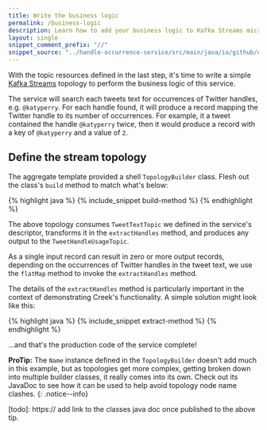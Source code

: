 ```yaml
---
title: Write the business logic
permalink: /business-logic
description: Learn how to add your business logic to Kafka Streams microservices created using the Creek aggregate template
layout: single
snippet_comment_prefix: "//"
snippet_source: "../handle-occurrence-service/src/main/java/io/github/creek/service/basic/kafka/streams/demo/service/kafka/streams/TopologyBuilder.java"
---
```


With the topic resources defined in the last step, it's time to write a simple [Kafka Streams][kafkaStreams] 
topology to perform the business logic of this service. 

The service will search each tweets text for occurrences of Twitter handles, e.g. `@katyperry`.
For each handle found, it will produce a record mapping the Twitter handle to its number of occurrences.
For example, it a tweet contained the handle `@katyperry` twice, then it would produce a record
with a key of `@katyperry` and a value of `2`.

## Define the stream topology

The aggregate template provided a shell `TopologyBuilder` class.
Flesh out the class's `build` method to match what's below:

{% highlight java %}
{% include_snippet build-method %}
{% endhighlight %}

The above topology consumes `TweetTextTopic` we defined in the service's descriptor, 
transforms it in the `extractHandles` method, 
and produces any output to the `TweetHandleUsageTopic`.

As a single input record can result in zero or more output records, depending on the occurrences of Twitter handles in the tweet text,
we use the `flatMap` method to invoke the `extractHandles` method.

The details of the `extractHandles` method is particularly important in the context of demonstrating Creek's functionality.
A simple solution might look like this:

{% highlight java %}
{% include_snippet extract-method %}
{% endhighlight %}

...and that's the production code of the service complete!

**ProTip:** The `Name` instance defined in the `TopologyBuilder` doesn't add much in this example, but as topologies 
get more complex, getting broken down into multiple builder classes, it really comes into its own. 
Check out its JavaDoc to see how it can be used to help avoid topology node name clashes.
{: .notice--info}

[todo]: https:// add link to the classes java doc once published to the above tip.

[kafkaStreams]: https://kafka.apache.org/documentation/streams/